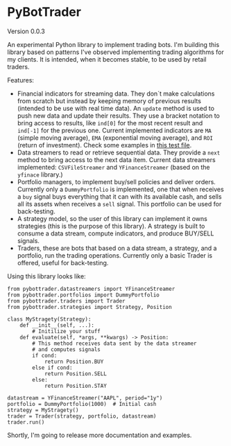 # PyBotTrader

Version 0.0.3

An experimental Python library to implement trading bots. I'm building this
library based on patterns I've observed implementing trading algorithms for my
clients. It is intended, when it becomes stable, to be used by retail traders.

Features:

- Financial indicators for streaming data. They don´t make calculations from
  scratch but instead by keeping memory of previous results (intended to be use
  with real time data). An `update` method is used to push new data and update
  their results. They use a bracket notation to bring access to results, like
  `ind[0]` for the most recent result and `ind[-1]` for the previous one. Current
  implemented indicators are `MA` (simple moving average), `EMA` (exponential moving
  average), and `ROI` (return of investment). Check some examples in [this test
  file](https://github.com/jailop/pybottrader/blob/main/test/test_indicators.py).
- Data streamers to read or retrieve sequential data. They provide a `next`
  method to bring access to the next data item. Current data streamers implemented:
  `CSVFileStreamer` and `YFinanceStreamer` (based on the `yfinace` library.)
- Portfolio managers, to implement buy/sell policies and deliver orders.
  Currently only a `DummyPortfolio` is implemented, one that when receives a
  `buy` signal buys everything that it can with its available cash, and sells
  all its assets when receives a `sell` signal. This portfolio can be used for
  back-testing.
- A strategy model, so the user of this library can implement it owns strategies
  (this is the purpose of this library).  A strategy is built to consume a data
  stream, compute indicators, and produce BUY/SELL signals.
- Traders, these are bots that based on a data stream, a strategy, and a
  portfolio, run the trading operations. Currently only a basic Trader is
  offered, useful for back-testing.

Using this library looks like:

```
from pybottrader.datastreamers import YFinanceStreamer
from pybottrader.portfolios import DummyPortfolio
from pybottrader.traders import Trader
from pybottrader.strategies import Strategy, Position

class MyStragety(Strategy):
    def __init__(self, ...):
        # Initilize your stuff
    def evaluate(self, *args, **kwargs) -> Position:
        # This method receives data sent by the data streamer
        # and computes signals
        if cond:
            return Position.BUY
        else if cond:
            return Position.SELL
        else:
            return Position.STAY

datastream = YFinanceStreamer("AAPL", period="1y")
portfolio = DummyPortfolio(1000)  # Initial cash
strategy = MyStragety()
trader = Trader(strategy, portfolio, datastream)
trader.run()
```

Shortly, I'm going to release more documentation and examples.
